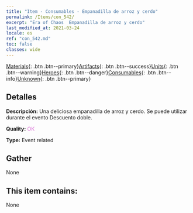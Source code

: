 ```yaml
---
title: "Item - Consumables - Empanadilla de arroz y cerdo"
permalink: /Items/con_542/
excerpt: "Era of Chaos  Empanadilla de arroz y cerdo"
last_modified_at: 2021-03-24
locale: es
ref: "con_542.md"
toc: false
classes: wide
---
```

 [Materials](/es/Items/){: .btn .btn--primary}[Artifacts](/es/Items/Artifacts/){: .btn .btn--success}[Units](/es/Items/Units/){: .btn .btn--warning}[Heroes](/es/Items/Heroes/){: .btn .btn--danger}[Consumables](/es/Items/Consumables/){: .btn .btn--info}[Unknown](/es/Items/Unknown/){: .btn .btn--primary}

## Detalles
 **Descripción:** Una deliciosa empanadilla de arroz y cerdo. Se puede utilizar durante el evento Descuento doble.

 **Quality:** <span style="color: #DA70D6">OK</span>

 **Type:** Event related

## Gather

  None

## This item contains:

  None

